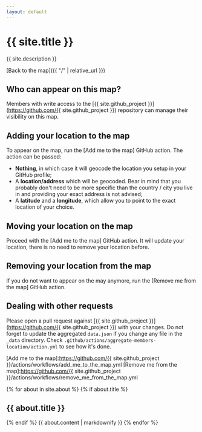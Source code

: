 ```yaml
---
layout: default
---
```

# {{ site.title }}

{{ site.description }}

[Back to the map]({{ "/" | relative_url }})

## Who can appear on this map?

Members with write access to the [{{ site.github_project }}](https://github.com/{{ site.github_project }}) repository can manage their visibility on this map.

## Adding your location to the map

To appear on the map, run the [Add me to the map] GitHub action.  The action can be passed:
* **Nothing**, in which case it will geocode the location you setup in your GitHub profile;
* A **location/address** which will be geocoded.  Bear in mind that you probably don't need to be more specific than the country / city you live in and providing your exact address is not advised;
* A **latitude** and a **longitude**, which allow you to point to the exact location of your choice.

## Moving your location on the map

Proceed with the [Add me to the map] GitHub action.  It will update your location, there is no need to remove your location before.

## Removing your location from the map

If you do not want to appear on the may anymore, run the [Remove me from the map] GitHub action.

## Dealing with other requests

Please open a pull request against [{{ site.github_project }}](https://github.com/{{ site.github_project }}) with your changes.
Do not forget to update the aggregated `data.json` if you change any file in the `_data` directory.
Check `.github/actions/aggregate-members-location/action.yml` to see how it's done.

[Add me to the map]:https://github.com/{{ site.github_project }}/actions/workflows/add_me_to_the_map.yml
[Remove me from the map]:https://github.com/{{ site.github_project }}/actions/workflows/remove_me_from_the_map.yml

<div class="localcontext">
  {% for about in site.about %}
    {% if about.title %}<h2>{{ about.title }}</h2>{% endif %}
    {{ about.content | markdownify }}
  {% endfor %}
</div>
